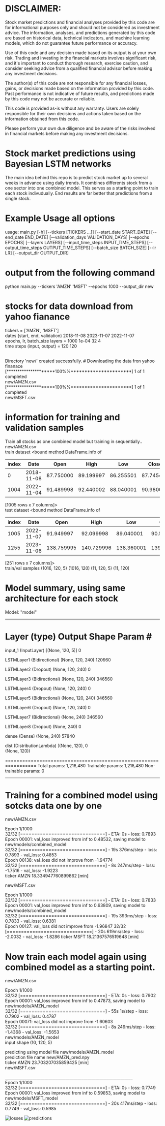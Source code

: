 # DISCLAIMER: 
Stock market predictions and financial analyses provided by this code are for informational purposes only and should not be considered as investment advice. The information, analyses, and predictions generated by this code are based on historical data, technical indicators, and machine learning models, which do not guarantee future performance or accuracy.

Use of this code and any decision made based on its output is at your own risk. Trading and investing in the financial markets involves significant risk, and it's important to conduct thorough research, exercise caution, and consider seeking advice from a qualified financial advisor before making any investment decisions.

The author(s) of this code are not responsible for any financial losses, gains, or decisions made based on the information provided by this code. Past performance is not indicative of future results, and predictions made by this code may not be accurate or reliable.

This code is provided as-is without any warranty. Users are solely responsible for their own decisions and actions taken based on the information obtained from this code.

Please perform your own due diligence and be aware of the risks involved in financial markets before making any investment decisions.


# Stock market predictions using Bayesian LSTM networks

The main idea behind this repo is to predict stock market up to several weeks in advance using daily trends. It combines differents stock from a one sector into one combined model. This serves as a starting point to train each stock indivudually. End results are far better that predictions from a single stock.

# Example Usage all options

usage: main.py [-h] [--tickers [TICKERS ...]] [--start_date START_DATE] [--end_date END_DATE] [--validation_days VALIDATION_DAYS] [--epochs EPOCHS] [--layers LAYERS]
               [--input_time_steps INPUT_TIME_STEPS] [--output_time_steps OUTPUT_TIME_STEPS] [--batch_size BATCH_SIZE] [--lr LR] [--output_dir OUTPUT_DIR]

# output from the following command
python main.py --tickers 'AMZN' 'MSFT' --epochs 1000 --output_dir new

# stocks for data download from yahoo fianance
tickers =  ['AMZN', 'MSFT'] <br>
dates (start, end, validation) 2018-11-08 2023-11-07 2022-11-07 <br>
epochs, lr, batch_size layers =  1000 1e-04 32 4 <br>
time steps (input, output) =  120 120 <br>

<br>
Directory 'new/' created successfully.
# Downloading the data fron yahoo finanace<br>
[*********************100%%**********************]  1 of 1 completed<br>
new/AMZN.csv<br>
[*********************100%%**********************]  1 of 1 completed<br>
new/MSFT.csv<br>

# information for training and validation samples
Train all stocks as one combined model but training in sequentially..<br>
new/AMZN.csv<br>
train dataset <bound method DataFrame.info of<br>

| index |Date   |     Open    |    High     |    Low     |  Close  | Adj Close |     Volume|
| -------- | -------- | -------- | -------- | -------- | -------- | -------- | -------- |
|0     |2018-11-08|   87.750000   |89.199997   |86.255501   |87.745499   |87.745499  |130698000|
|1004  |2022-11-04|   91.489998   |92.440002   |88.040001   |90.980003   |90.980003  |129101300|

[1005 rows x 7 columns]><br>
test dataset <bound method DataFrame.info of<br>

| index |Date   |     Open    |    High     |    Low     |  Close  | Adj Close |     Volume|
| -------- | -------- | -------- | -------- | -------- | -------- | -------- | -------- |
| 1005 |  2022-11-07 |  91.949997 |   92.099998 |  89.040001 |   90.529999 |   90.529999 |   77495700 |
| 1255 |  2023-11-06 |  138.759995|  140.729996 | 138.360001 | 139.740005 | 139.740005 |  44928800 |

[251 rows x 7 columns]><br>
train/val samples  (1016, 120, 5) (1016, 120) (11, 120, 5) (11, 120)<br>

# Model summary, using same architecture for each stock
Model: "model"
_________________________________________________________________
 Layer (type)                Output Shape              Param #   
=================================================================
 input_1 (InputLayer)        [(None, 120, 5)]          0         
                                                                 
 LSTMLayer1 (Bidirectional)  (None, 120, 240)          120960    
                                                                 
 LSTMLayer2 (Dropout)        (None, 120, 240)          0         
                                                                 
 LSTMLayer3 (Bidirectional)  (None, 120, 240)          346560    
                                                                 
 LSTMLayer4 (Dropout)        (None, 120, 240)          0         
                                                                 
 LSTMLayer5 (Bidirectional)  (None, 120, 240)          346560    
                                                                 
 LSTMLayer6 (Dropout)        (None, 120, 240)          0         
                                                                 
 LSTMLayer7 (Bidirectional)  (None, 240)               346560    
                                                                 
 LSTMLayer8 (Dropout)        (None, 240)               0         
                                                                 
 dense (Dense)               (None, 240)               57840     
                                                                 
 dist (DistributionLambda)   ((None, 120),             0         
                              (None, 120))                       
                                                                 
=================================================================
Total params: 1,218,480
Trainable params: 1,218,480
Non-trainable params: 0
_________________________________________________________________

# Training for a combined model using sotcks data one by one<br>

new/AMZN.csv<br>

Epoch 1/1000<br>
32/32 [==============================] - ETA: 0s - loss: 0.7893  <br>
Epoch 00001: val_loss improved from inf to 0.48532, saving model to new/models/combined_model<br>
32/32 [==============================] - 19s 376ms/step - loss: 0.7893 - val_loss: 0.4853<br>
Epoch 00138: val_loss did not improve from -1.94774<br>
32/32 [==============================] - 8s 247ms/step - loss: -1.7516 - val_loss: -1.9223<br>
ticker  AMZN 18.334947760899862 [min]<br>


new/MSFT.csv<br>

Epoch 1/1000<br>
32/32 [==============================] - ETA: 0s - loss: 0.7833  <br>
Epoch 00001: val_loss improved from inf to 0.63809, saving model to new/models/combined_model<br>
32/32 [==============================] - 19s 393ms/step - loss: 0.7833 - val_loss: 0.6381<br>
Epoch 00127: val_loss did not improve from -1.96847
32/32 [==============================] - 20s 619ms/step - loss: -2.0032 - val_loss: -1.8286
ticker  MSFT 18.21367576519648 [min]

# Now train each model again using combined model as a starting point. <br>
new/AMZN.csv <br>

Epoch 1/1000 <br>
32/32 [==============================] - ETA: 0s - loss: 0.7902    <br>
Epoch 00001: val_loss improved from inf to 0.47873, saving model to new/models/AMZN_model <br>
32/32 [==============================] - 55s 1s/step - loss: 0.7902 - val_loss: 0.4787 <br>
Epoch 00071: val_loss did not improve from -1.60603 <br>
32/32 [==============================] - 8s 249ms/step - loss: -1.4368 - val_loss: -1.5653 <br>
new/models/AMZN_model <br>
input shape  (10, 120, 5) <br>

predicting using model file new/models/AMZN_model <br>
prediction file name  new/AMZN_pred.npy <br>
ticker  AMZN 23.703207035859425 [min] <br>
new/MSFT.csv <br>

_________________________________________________________________ <br>
Epoch 1/1000 <br>
32/32 [==============================] - ETA: 0s - loss: 0.7749   <br>
Epoch 00001: val_loss improved from inf to 0.59853, saving model to new/models/MSFT_model <br>
32/32 [==============================] - 20s 417ms/step - loss: 0.7749 - val_loss: 0.5985 <br>

![losses](loss.jpg)
![predictions](pred.jpg)
